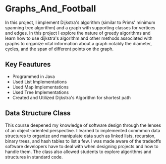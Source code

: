# Graphs_And_Football

In this project, I implement Dijkstra's algorithm (similar to Prims' minimum spanning tree algorithm) and a graph with supporting classes for vertices and edges. In this project I explore the nature of greedy algorithms and learn how to use dijkstra's algorithm and other methods associated with graphs to organize vital information about a graph notably the diameter, cycles, and the span of different points on the graph. 

## Key Feautures

- Programmed in Java
- Used List Implementations
- Used Map Implementations
- Used Tree Implementations
- Created and Utilized Dijkstra's Algorithm for shortest path 

## Data Structure Class

This course deepened my knowledge of software design through the lenses of an object-oriented perspective. I learned to implemented commmon data structures to organize and manipulate data such as linked lists, recursion, binary trees, and hash tables to list a few. I was made aware of the tradeoffs software developers have to deal with when designing projects and how to handle them. The class also allowed students to explore algorithms and structures in standard code.
